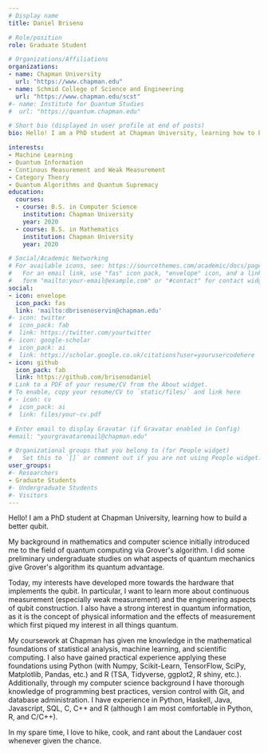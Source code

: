 ```yaml
---
# Display name
title: Daniel Briseno

# Role/position
role: Graduate Student

# Organizations/Affiliations
organizations:
- name: Chapman University
  url: "https://www.chapman.edu"
- name: Schmid College of Science and Engineering
  url: "https://www.chapman.edu/scst"
#- name: Institute for Quantum Studies
#  url: "https://quantum.chapman.edu"

# Short bio (displayed in user profile at end of posts)
bio: Hello! I am a PhD student at Chapman University, learning how to build a better qubit.

interests:
- Machine Learning
- Quantum Information
- Continous Measurement and Weak Measurement
- Category Theory
- Quantum Algorithms and Quantum Supremacy
education:
  courses:
  - course: B.S. in Computer Science
    institution: Chapman University
    year: 2020
  - course: B.S. in Mathematics
    institution: Chapman University
    year: 2020

# Social/Academic Networking
# For available icons, see: https://sourcethemes.com/academic/docs/page-builder/#icons
#   For an email link, use "fas" icon pack, "envelope" icon, and a link in the
#   form "mailto:your-email@example.com" or "#contact" for contact widget.
social:
- icon: envelope
  icon_pack: fas
  link: 'mailto:dbrisenoservin@chapman.edu'
#- icon: twitter
#  icon_pack: fab
#  link: https://twitter.com/yourtwitter
#- icon: google-scholar
#  icon_pack: ai
#  link: https://scholar.google.co.uk/citations?user=yourusercodehere
- icon: github
  icon_pack: fab
  link: https://github.com/brisenodaniel
# Link to a PDF of your resume/CV from the About widget.
# To enable, copy your resume/CV to `static/files/` and link here 
# - icon: cv
#  icon_pack: ai
#  link: files/your-cv.pdf

# Enter email to display Gravatar (if Gravatar enabled in Config)
#email: "yourgravataremail@chapman.edu"

# Organizational groups that you belong to (for People widget)
#   Set this to `[]` or comment out if you are not using People widget.
user_groups:
#- Researchers
- Graduate Students
#- Undergraduate Students
#- Visitors
---
```

Hello! I am a PhD student at Chapman University, learning how to build a better qubit. 

My background in mathematics and computer science initially introduced me to the field of quantum computing via Grover's algorithm. I did some preliminary undergraduate studies on what aspects of quantum mechanics give Grover's algorithm its quantum advantage.

Today, my interests have developed more towards the hardware that implements the qubit. In particular, I want to learn more about continuous measurement (especially weak measurement) and the engineering aspects of qubit construction. I also have a strong interest in quantum information, as it is the concept of physical information and the effects of measurement which first piqued my interest in all things quantum.

My coursework at Chapman has given me knowledge in the mathematical foundations of statistical analysis, machine learning, and scientific computing. I also have gained practical experience applying these foundations using Python (with Numpy, Scikit-Learn, TensorFlow, SciPy, Matplotlib, Pandas, etc.) and R (TSA, Tidyverse, ggplot2, R shiny, etc.). Additionally, through my computer science background I have thorough knowledge of programming best practices, version control with Git, and database administration. I have experience in Python, Haskell, Java, Javascript, SQL, C, C++ and R (although I am most comfortable in Python, R, and C/C++).

In my spare time, I love to hike, cook, and rant about the Landauer cost whenever given the chance.



